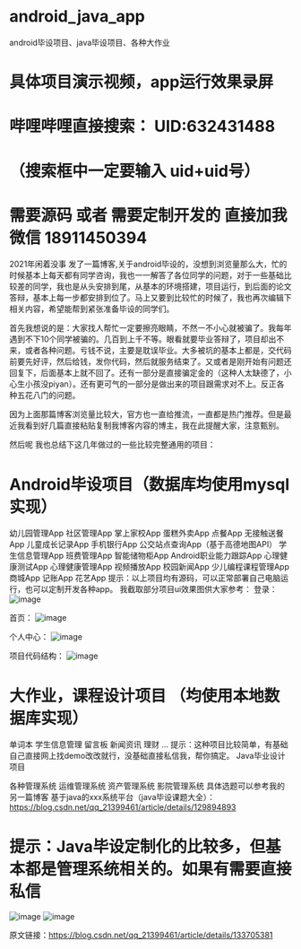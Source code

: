 # android_java_app
android毕设项目、java毕设项目、各种大作业

# 具体项目演示视频，app运行效果录屏
# 哔哩哔哩直接搜索：   UID:632431488    
# （搜索框中一定要输入 uid+uid号）


# 需要源码 或者 需要定制开发的  直接加我微信   18911450394

2021年闲着没事 发了一篇博客,关于android毕设的，没想到浏览量那么大，忙的时候基本上每天都有同学咨询，我也一一解答了各位同学的问题，对于一些基础比较差的同学，我也是从头安排到尾，从基本的环境搭建，项目运行，到后面的论文答辩，基本上每一步都安排到位了。马上又要到比较忙的时候了，我也再次编辑下相关内容，希望能帮到紧张准备毕设的同学们。

首先我想说的是：大家找人帮忙一定要擦亮眼睛，不然一不小心就被骗了。我每年遇到不下10个同学被骗的。几百到上千不等。眼看就要毕业答辩了，项目却出不来，或者各种问题。亏钱不说，主要是耽误毕业。大多被坑的基本上都是，交代码前要先好评，然后给钱，发你代码，然后就服务结束了。又或者是刚开始有问题还回复下，后面基本上就不回了。还有一部分是直接骗定金的（这种人太缺德了，小心生小孩没piyan）。还有更可气的一部分是做出来的项目跟需求对不上。反正各种五花八门的问题。

因为上面那篇博客浏览量比较大，官方也一直给推流，一直都是热门推荐。但是最近我看到好几篇直接粘贴复制我博客内容的博主，我在此提醒大家，注意甄别。

然后呢 我也总结下这几年做过的一些比较完整通用的项目：

# Android毕设项目（数据库均使用mysql实现）

幼儿园管理App
社区管理App
掌上家校App
蛋糕外卖App
点餐App
无接触送餐App
儿童成长记录App
手机银行App
公交站点查询App（基于高德地图API）
学生信息管理App
班费管理App
智能储物柜App
Android职业能力跟踪App
心理健康测试App
心理健康管理App
视频播放App
校园新闻App
少儿编程课程管理App
商城App
记账App
花艺App
提示：以上项目均有源码，可以正常部署自己电脑运行，也可以定制开发各种app。
我截取部分项目ui效果图供大家参考：
登录：
![image](https://github.com/1066893961/android_java_app/assets/9737090/6e26600b-d60a-42ff-b16b-e940d1357db5)

首页：
![image](https://github.com/1066893961/android_java_app/assets/9737090/974bd3e0-3b0b-4b59-a3b2-d59b72be1490)

个人中心：
![image](https://github.com/1066893961/android_java_app/assets/9737090/f8548d82-a6f0-4bde-ad64-5f4acc54faa7)

项目代码结构：
![image](https://github.com/1066893961/android_java_app/assets/9737090/f3337d16-8da2-41fd-84dd-b610ca4c4e9b)

# 大作业，课程设计项目 （均使用本地数据库实现）

单词本
学生信息管理
留言板
新闻资讯
理财
…
提示：这种项目比较简单，有基础自己直接网上找demo改改就行，没基础直接私信我，帮你搞定。
Java毕业设计项目

各种管理系统
运维管理系统
资产管理系统
影院管理系统
具体选题可以参考我的另一篇博客 基于java的xxx系统平台（java毕设课题大全）： https://blog.csdn.net/qq_21399461/article/details/129894893
# 提示：Java毕设定制化的比较多，但基本都是管理系统相关的。如果有需要直接私信
![image](https://github.com/1066893961/android_java_app/assets/9737090/ec6ca49e-5636-4132-89d0-6e13eb142932)
![image](https://github.com/1066893961/android_java_app/assets/9737090/04c0712f-8dd9-4388-b921-aa59ae51db01)




                        
原文链接：https://blog.csdn.net/qq_21399461/article/details/133705381
